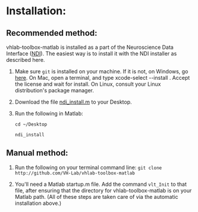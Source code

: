 # Installation:

## Recommended method:

vhlab-toolbox-matlab is installed as a part of the Neuroscience Data Interface ([NDI](http://neurodatainterface.org)). The easiest way is to install it with the
NDI installer as described here. 

1. Make sure `git` is installed on your machine. If it is not, on Windows, go [here](https://git-scm.com/download/win). On Mac, open a terminal, and type xcode-select --install . Accept the license and wait for install. On Linux, consult your Linux distribution's package manager.

2. Download the file [ndi_install.m](https://raw.githubusercontent.com/VH-Lab/NDI-matlab/master/ndi_install.m) to your Desktop.
 
3. Run the following in Matlab: 

    `cd ~/Desktop`

    `ndi_install`


## Manual method:

1. Run the following on your terminal command line: `git clone http://github.com/VH-Lab/vhlab-toolbox-matlab`

2. You'll need a Matlab startup.m file. Add the command `vlt_Init` to that file, after ensuring that the directory for vhlab-toolbox-matlab is on your Matlab path. (All of these steps are taken care of via the automatic installation above.)




